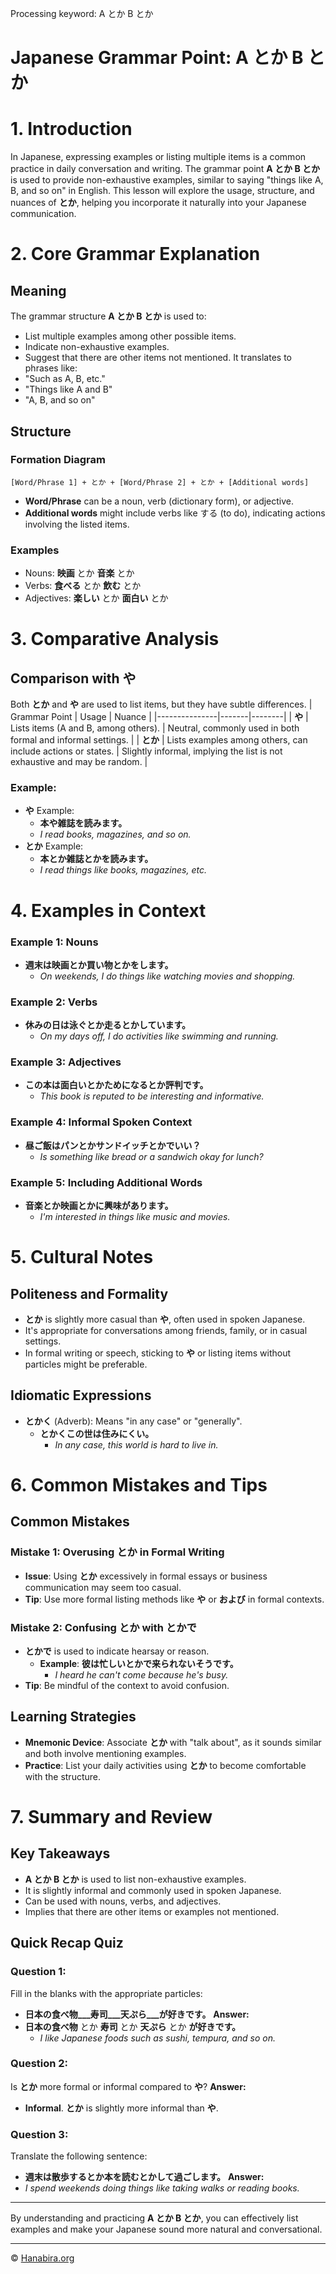 Processing keyword: A とか B とか
# Japanese Grammar Point: A とか B とか
# 1. Introduction
In Japanese, expressing examples or listing multiple items is a common practice in daily conversation and writing. The grammar point **A とか B とか** is used to provide non-exhaustive examples, similar to saying "things like A, B, and so on" in English. This lesson will explore the usage, structure, and nuances of **とか**, helping you incorporate it naturally into your Japanese communication.
# 2. Core Grammar Explanation
## Meaning
The grammar structure **A とか B とか** is used to:
- List multiple examples among other possible items.
- Indicate non-exhaustive examples.
- Suggest that there are other items not mentioned.
It translates to phrases like:
- "Such as A, B, etc."
- "Things like A and B"
- "A, B, and so on"
## Structure
### Formation Diagram
```plaintext
[Word/Phrase 1] + とか + [Word/Phrase 2] + とか + [Additional words]
```
- **Word/Phrase** can be a noun, verb (dictionary form), or adjective.
- **Additional words** might include verbs like する (to do), indicating actions involving the listed items.
### Examples
- Nouns: **映画** とか **音楽** とか
- Verbs: **食べる** とか **飲む** とか
- Adjectives: **楽しい** とか **面白い** とか
# 3. Comparative Analysis
## Comparison with **や**
Both **とか** and **や** are used to list items, but they have subtle differences.
| Grammar Point | Usage | Nuance |
|---------------|-------|--------|
| **や**        | Lists items (A and B, among others). | Neutral, commonly used in both formal and informal settings. |
| **とか**      | Lists examples among others, can include actions or states. | Slightly informal, implying the list is not exhaustive and may be random. |
### Example:
- **や** Example:
  - **本や雑誌を読みます。**
  - _I read books, magazines, and so on._
- **とか** Example:
  - **本とか雑誌とかを読みます。**
  - _I read things like books, magazines, etc._
# 4. Examples in Context
### Example 1: Nouns
- **週末は映画とか買い物とかをします。**
  - _On weekends, I do things like watching movies and shopping._
### Example 2: Verbs
- **休みの日は泳ぐとか走るとかしています。**
  - _On my days off, I do activities like swimming and running._
### Example 3: Adjectives
- **この本は面白いとかためになるとか評判です。**
  - _This book is reputed to be interesting and informative._
### Example 4: Informal Spoken Context
- **昼ご飯はパンとかサンドイッチとかでいい？**
  - _Is something like bread or a sandwich okay for lunch?_
### Example 5: Including Additional Words
- **音楽とか映画とかに興味があります。**
  - _I'm interested in things like music and movies._
# 5. Cultural Notes
## Politeness and Formality
- **とか** is slightly more casual than **や**, often used in spoken Japanese.
- It's appropriate for conversations among friends, family, or in casual settings.
- In formal writing or speech, sticking to **や** or listing items without particles might be preferable.
## Idiomatic Expressions
- **とかく** (Adverb): Means "in any case" or "generally".
  - **とかくこの世は住みにくい。**
    - _In any case, this world is hard to live in._
# 6. Common Mistakes and Tips
## Common Mistakes
### Mistake 1: Overusing **とか** in Formal Writing
- **Issue**: Using **とか** excessively in formal essays or business communication may seem too casual.
- **Tip**: Use more formal listing methods like **や** or **および** in formal contexts.
### Mistake 2: Confusing **とか** with **とかで**
- **とかで** is used to indicate hearsay or reason.
  - **Example**: **彼は忙しいとかで来られないそうです。**
    - _I heard he can't come because he's busy._
- **Tip**: Be mindful of the context to avoid confusion.
## Learning Strategies
- **Mnemonic Device**: Associate **とか** with "talk about", as it sounds similar and both involve mentioning examples.
- **Practice**: List your daily activities using **とか** to become comfortable with the structure.
# 7. Summary and Review
## Key Takeaways
- **A とか B とか** is used to list non-exhaustive examples.
- It is slightly informal and commonly used in spoken Japanese.
- Can be used with nouns, verbs, and adjectives.
- Implies that there are other items or examples not mentioned.
## Quick Recap Quiz
### Question 1:
Fill in the blanks with the appropriate particles:
- **日本の食べ物___寿司___天ぷら___が好きです。**
**Answer:**
- **日本の食べ物** とか **寿司** とか **天ぷら** とか **が好きです。**
  - _I like Japanese foods such as sushi, tempura, and so on._
### Question 2:
Is **とか** more formal or informal compared to **や**?
**Answer:**
- **Informal**. **とか** is slightly more informal than **や**.
### Question 3:
Translate the following sentence:
- **週末は散歩するとか本を読むとかして過ごします。**
**Answer:**
- _I spend weekends doing things like taking walks or reading books._

---
By understanding and practicing **A とか B とか**, you can effectively list examples and make your Japanese sound more natural and conversational.


---

© [Hanabira.org](https://hanabira.org)
